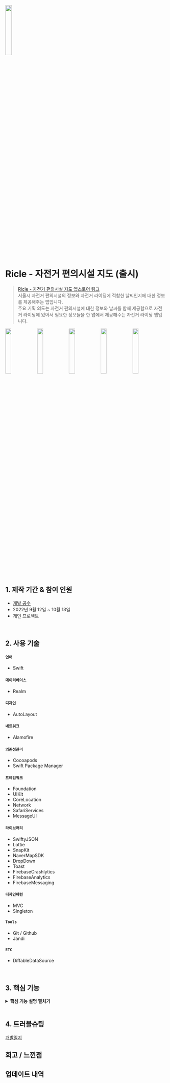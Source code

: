 
<img src="https://user-images.githubusercontent.com/78537078/209314831-d69d4fcf-cd44-420a-86f1-96c0e6d13d74.png" width="20%">

# Ricle - 자전거 편의시설 지도 (출시)

>[Ricle - 자전거 편의시설 지도 앱스토어 링크](https://apps.apple.com/kr/app/ricle-%EC%9E%90%EC%A0%84%EA%B1%B0-%ED%8E%B8%EC%9D%98%EC%8B%9C%EC%84%A4-%EC%A7%80%EB%8F%84/id6443554916)</br>
>서울시 자전거 편의시설의 정보와 자전거 라이딩에 적합한 날씨인지에 대한 정보를 제공해주는 앱입니다.</br>
>주요 기획 의도는 자전거 편의시설에 대한 정보와 날씨를 함께 제공함으로 자전거 라이딩에 있어서 필요한 정보들을 한 앱에서 제공해주는 자전거 라이딩 앱입니다.

<p>
<img src="https://user-images.githubusercontent.com/78537078/209093977-4c452162-3fc3-4743-bc4c-32d5d13af5cd.png" width="19%">
<img src="https://user-images.githubusercontent.com/78537078/209094066-9647e175-e1b5-4c17-87f2-f754ba42e7f5.png" width="19%">
<img src="https://user-images.githubusercontent.com/78537078/209094069-ee3fe27a-3064-4079-8d6c-3a00dedbc214.png" width="19%">
<img src="https://user-images.githubusercontent.com/78537078/209094071-e3d8cf16-1324-4a9a-8d0f-5d1c621c627c.png" width="19%">
<img src="https://user-images.githubusercontent.com/78537078/209094074-d3ce88c2-804d-45c5-9db6-612c16055846.png" width="19%">
</p>

</br>

## 1. 제작 기간 & 참여 인원
- [개발 공수](https://elite-pet-b14.notion.site/a3763ffa4aef4f258b7bc5a9cd19feb1?v=ba2e1ce25e90468289919989c552cc3c)
- 2022년 9월 12일 ~ 10월 13일
- 개인 프로젝트

</br>

## 2. 사용 기술
#### `언어`
  - Swift
#### `데이터베이스`
  - Realm
#### `디자인`
  - AutoLayout
#### `네트워크`
  - Alamofire
#### `의존성관리`
  - Cocoapods 
  - Swift Package Manager
#### `프레임워크`
  - Foundation
  - UIKit
  - CoreLocation
  - Network
  - SafariServices
  - MessageUI
#### `라이브러리`
  - SwiftyJSON
  - Lottie
  - SnapKit
  - NaverMapSDK
  - DropDown
  - Toast
  - FirebaseCrashlytics
  - FirebaseAnalytics
  - FirebaseMessaging
#### `디자인패턴`
  - MVC
  - Singleton
#### `Tools`
  - Git / Github
  - Jandi
#### `ETC`
  - DiffableDataSource

</br>

## 3. 핵심 기능

<details>
<summary><b>핵심 기능 설명 펼치기</b></summary>

- Alamofire와 SwiftyJSON을 이용하여 편의시설의 데이터를 Realm 데이터베이스에 저장한 후에 마커 배열을 생성하여 네이버 지도 SDK에 마커 표시
- Realm 객체 별 종류를 판별해줄 Int 타입의 프로퍼티를 통해 전체 데이터 배열에서 filter 고차함수로 종류 별 필터 기능 구현
- Realm 편의시설 데이터 배열에서 사용자가 입력한 텍스트를 통해 contains 고차함수로 검색 기능 구현
- Realm 객체 별 즐겨찾기를 판별해줄 Bool 타입의 프로퍼티를 통해 전체 데이터 배열에서 filter 고차함수로 즐겨찾기 기능 구현
- Alamofire와 SwiftyJSON을 이용하여 날씨 데이터를 Realm 데이터베이스에 저장한 후 정보 제공
- 마커는 NMFOverlayImage를 통해 Custom Marker 생성
- DropDown을 통해 종류 선택 버튼 구현
- MessageUI framework와 MFMailComposeViewController 객체를 통해 문의하기 기능 구현****
- CoreLocation의 CLLocationManager를 이용하여 사용자 위치 권한 요청 및 예외 처리 및 위치 정보 수립
- Network framework를 통한 네트워크 연결 상태에 따른 예외 처리
- SafariServices framework를 통한 리뷰 남기기 기능 구현
- Firebase Crashlytics와 Firebase Analytics를 활용한 실시간 모니터링 기능 구현
- Firebase Messaging을 활용한 원격 알림 기능 구현

</details>

</br>

## 4. 트러블슈팅
[개발일지](https://www.notion.so/8cac79381a344f69977b169c6d091d82)

## 회고 / 느낀점

## 업데이트 내역
